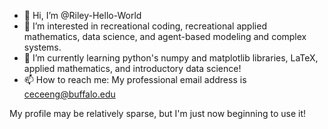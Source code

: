 - 👋 Hi, I’m @Riley-Hello-World
- 👀 I’m interested in recreational coding, recreational applied mathematics, data science, and agent-based modeling and complex systems.
- 🌱 I’m currently learning python's numpy and matplotlib libraries, LaTeX, applied mathematics, and introductory data science!
- 📫 How to reach me: My professional email address is ceceeng@buffalo.edu

My profile may be relatively sparse, but I'm just now beginning to use it!
